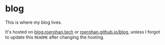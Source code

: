# blog

This is where my blog lives.

It's hosted on [blog.roerohan.tech](https://blog.roerohan.tech) or [roerohan.github.io/blog](https://roerohan.github.io/blog), unless I forgot to update this `README` after changing the hosting.
